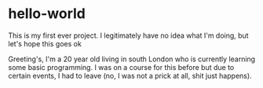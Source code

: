 hello-world
===========

This is my first ever project. I legitimately have no idea what I'm doing, but let's hope this goes ok

Greeting's, I'm a 20 year old living in south London who is currently learning some basic programming. I was on a course for this before but due to certain events, I had to leave (no, I was not a prick at all, shit just happens). 
